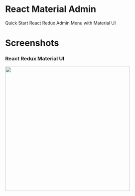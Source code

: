 # React Material Admin 

Quick Start React Redux Admin Menu with Material UI

<h1>Screenshots</h1>

<h3>React Redux Material UI</h3>
<img src=https://i.imgur.com/nTex7OT.png height="400">
